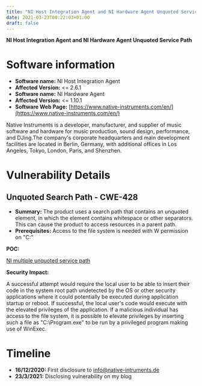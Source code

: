 ```yaml
---
title: "NI Host Integration Agent and NI Hardware Agent Unquoted Service Path"
date: 2021-03-23T00:22:03+01:00
draft: false
---
```


**NI Host Integration Agent and NI Hardware Agent Unquoted Service Path**

# Software information
* **Software name:** NI Host Integration Agent
* **Affected Version:** <= 2.6.1
* **Software name:** NI Hardware Agent 
* **Affected Version:** <= 1.10.1
* **Software Web Page:** [https://www.native-instruments.com/en/](https://www.native-instruments.com/en/)

Native Instruments is a developer, manufacturer, and supplier of music software and hardware for music production, sound design, performance, and DJing.The company's corporate headquarters and main development facilities are located in Berlin, Germany, with additional offices in Los Angeles, Tokyo, London, Paris, and Shenzhen.

# Vulnerability Details

## Unquoted Search Path - CWE-428

* **Summary:** The product uses a search path that contains an unquoted element, in which the element contains whitespace or other separators. This can cause the product to access resources in a parent path.
* **Prerequisites:** Access to the file system is needed with W permission on "C:\"

**POC:**

[NI multiple unquoted service path](https://sbamsbam.github.io/pdf/native_instruments/POC_NI_2x_unquoted_service_path.pdf)


**Security Impact:**

A successful attempt would require the local user to be able to insert their code in the system root path undetected by the OS or other security applications where it could potentially be executed during application startup or reboot. If successful, the local user's code would execute with the elevated privileges of the application.
If a malicious individual has access to the file system, it is possible to elevate privileges by inserting such a file as "C:\Program.exe" to be run by a privileged program making use of WinExec. 

# **Timeline**

* **16/12/2020:** First disclosure to info@native-intruments.de
* **23/3/2021:** Disclosing vulnerability on my blog

